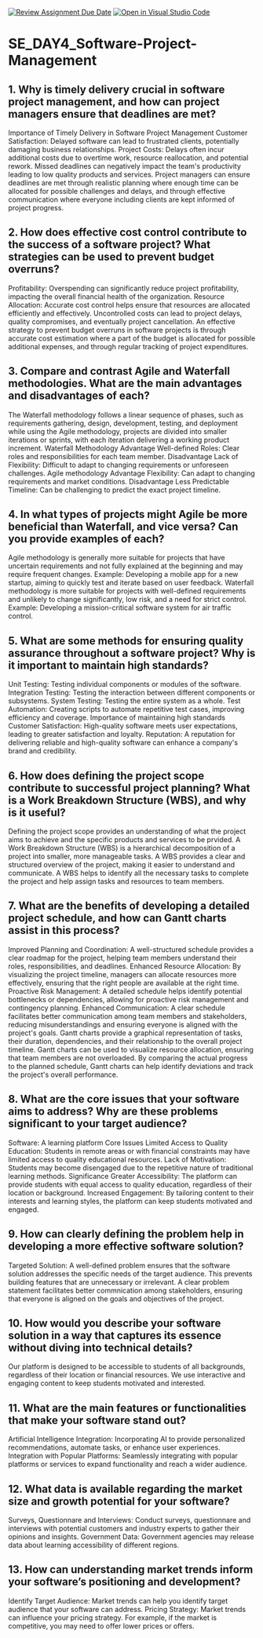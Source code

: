 [![Review Assignment Due Date](https://classroom.github.com/assets/deadline-readme-button-22041afd0340ce965d47ae6ef1cefeee28c7c493a6346c4f15d667ab976d596c.svg)](https://classroom.github.com/a/9pw6JKcu)
[![Open in Visual Studio Code](https://classroom.github.com/assets/open-in-vscode-2e0aaae1b6195c2367325f4f02e2d04e9abb55f0b24a779b69b11b9e10269abc.svg)](https://classroom.github.com/online_ide?assignment_repo_id=15677512&assignment_repo_type=AssignmentRepo)
# SE_DAY4_Software-Project-Management
## 1. Why is timely delivery crucial in software project management, and how can project managers ensure that deadlines are met?
 Importance of Timely Delivery in Software Project Management
 Customer Satisfaction: Delayed software can lead to frustrated clients, potentially damaging business relationships.
 Project Costs: Delays often incur additional costs due to overtime work, resource reallocation, and potential rework.
 Missed deadlines can negatively impact the team's productivity leading to low quality products and services.
  Project managers can ensure deadlines are met through realistic planning where enough time can be allocated for possible challenges and delays, and through effective communication where everyone including clients are kept informed of project progress.
## 2. How does effective cost control contribute to the success of a software project? What strategies can be used to prevent budget overruns?
Profitability: Overspending can significantly reduce project profitability, impacting the overall financial health of the organization.
Resource Allocation: Accurate cost control helps ensure that resources are allocated efficiently and effectively.
Uncontrolled costs can lead to project delays, quality compromises, and eventually project cancellation.
An effective strategy to prevent budget overruns in software projects is through accurate cost estimation where a part of the budget is allocated for possible additional expenses, and through regular tracking of project expenditures.
## 3. Compare and contrast Agile and Waterfall methodologies. What are the main advantages and disadvantages of each?
 The Waterfall methodology follows a linear sequence of phases, such as requirements gathering, design, development, testing, and deployment while using the Agile methodology, projects are divided into smaller iterations or sprints, with each iteration delivering a working product increment.
 Waterfall Methodology
 Advantage
 Well-defined Roles: Clear roles and responsibilities for each team member.
 Disadvantage
 Lack of Flexibility: Difficult to adapt to changing requirements or unforeseen challenges.
 Agile methodology
 Advantage
Flexibility: Can adapt to changing requirements and market conditions.
Disadvantage
Less Predictable Timeline: Can be challenging to predict the exact project timeline.
## 4. In what types of projects might Agile be more beneficial than Waterfall, and vice versa? Can you provide examples of each?
Agile methodology is generally more suitable for projects that have uncertain requirements and not fully explained at the beginning and may require frequent changes. Example: Developing a mobile app for a new startup, aiming to quickly test and iterate based on user feedback.
Waterfall methodology is more suitable for projects with well-defined requirements and unlikely to change significantly, low risk, and a need for strict control. Example: Developing a mission-critical software system for air traffic control.
## 5. What are some methods for ensuring quality assurance throughout a software project? Why is it important to maintain high standards?
Unit Testing: Testing individual components or modules of the software.
Integration Testing: Testing the interaction between different components or subsystems.
System Testing: Testing the entire system as a whole.
Test Automation: Creating scripts to automate repetitive test cases, improving efficiency and coverage.
Importance of maintaining high standards
Customer Satisfaction: High-quality software meets user expectations, leading to greater satisfaction and loyalty.
Reputation: A reputation for delivering reliable and high-quality software can enhance a company's brand and credibility.
## 6. How does defining the project scope contribute to successful project planning? What is a Work Breakdown Structure (WBS), and why is it useful?
Defining the project scope provides an understanding of what the project aims to achieve and the specific products and services to be prvided.
A Work Breakdown Structure (WBS) is a hierarchical decomposition of a project into smaller, more manageable tasks. 
A WBS provides a clear and structured overview of the project, making it easier to understand and communicate.
A WBS helps to identify all the necessary tasks to complete the project and help assign tasks and resources to team members.
## 7. What are the benefits of developing a detailed project schedule, and how can Gantt charts assist in this process?
Improved Planning and Coordination: A well-structured schedule provides a clear roadmap for the project, helping team members understand their roles, responsibilities, and deadlines.
Enhanced Resource Allocation: By visualizing the project timeline, managers can allocate resources more effectively, ensuring that the right people are available at the right time.
Proactive Risk Management: A detailed schedule helps identify potential bottlenecks or dependencies, allowing for proactive risk management and contingency planning.
Enhanced Communication: A clear schedule facilitates better communication among team members and stakeholders, reducing misunderstandings and ensuring everyone is aligned with the project's goals.
Gantt charts provide a graphical representation of tasks, their duration, dependencies, and their relationship to the overall project timeline.
Gantt charts can be used to visualize resource allocation, ensuring that team members are not overloaded.
By comparing the actual progress to the planned schedule, Gantt charts can help identify deviations and track the project's overall performance.
## 8. What are the core issues that your software aims to address? Why are these problems significant to your target audience?
Software: A learning platform
Core Issues
Limited Access to Quality Education: Students in remote areas or with financial constraints may have limited access to quality educational resources.
Lack of Motivation: Students may become disengaged due to the repetitive nature of traditional learning methods.
Significance
Greater Accessibility: The platform can provide students with equal access to quality education, regardless of their location or background.
Increased Engagement: By tailoring content to their interests and learning styles, the platform can keep students motivated and engaged.
## 9. How can clearly defining the problem help in developing a more effective software solution?
Targeted Solution: A well-defined problem ensures that the software solution addresses the specific needs of the target audience. This prevents building features that are unnecessary or irrelevant.
A clear problem statement facilitates better commnication among stakeholders, ensuring that everyone is aligned on the goals and objectives of the project.
## 10. How would you describe your software solution in a way that captures its essence without diving into technical details?
Our platform is designed to be accessible to students of all backgrounds, regardless of their location or financial resources.
We use interactive and engaging content to keep students motivated and interested.
## 11. What are the main features or functionalities that make your software stand out?
Artificial Intelligence Integration: Incorporating AI to provide personalized recommendations, automate tasks, or enhance user experiences.
Integration with Popular Platforms: Seamlessly integrating with popular platforms or services to expand functionality and reach a wider audience.
## 12. What data is available regarding the market size and growth potential for your software?
Surveys, Questionnare and Interviews: Conduct surveys, questionnare and interviews with potential customers and industry experts to gather their opinions and insights.
Government Data: Government agencies may release data about learning accessibility of different regions.
## 13. How can understanding market trends inform your software’s positioning and development?
Identify Target Audience: Market trends can help you identify target audience that your software can address.
Pricing Strategy: Market trends can influence your pricing strategy. For example, if the market is competitive, you may need to offer lower prices or offers.
